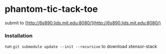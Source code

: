 # phantom-tic-tack-toe

submit to [http://6s890.lids.mit.edu:8080/](http://6s890.lids.mit.edu:8080/)


### Installation

run `git submodule update --init --recursive` to download xtensor-stack